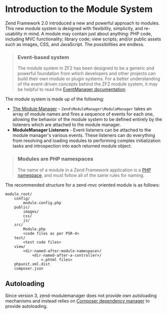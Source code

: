 # Introduction to the Module System

Zend Framework 2.0 introduced a new and powerful approach to modules. This new
module system is designed with flexibility, simplicity, and re-usability in
mind. A module may contain just about anything: PHP code, including MVC
functionality; library code; view scripts; and/or public assets such as images,
CSS, and JavaScript. The possibilities are endless.

> ### Event-based system
>
> The module system in ZF2 has been designed to be a generic and powerful foundation from which
> developers and other projects can build their own module or plugin systems.
> For a better understanding of the event-driven concepts behind the ZF2 module system, it may be
> helpful to read the [EventManager documentation](https://docs.zendframework.com/zend-eventmanager/).

The module system is made up of the following:

- [The Module Manager](module-manager.md) - `Zend\ModuleManager\ModuleManager`
  takes an array of module names and fires a sequence of events for each one,
  allowing the behavior of the module system to be defined entirely by the
  listeners which are attached to the module manager.
- **ModuleManager Listeners** - Event listeners can be attached to the module
  manager's various events. These listeners can do everything from resolving and
  loading modules to performing complex initialization tasks and introspection
  into each returned module object.

> ### Modules are PHP namespaces
>
> The name of a module in a Zend Framework application is a
> [PHP namespace](http://php.net/namespaces), and must follow all of the same
> rules for naming.

The recommended structure for a zend-mvc oriented module is as follows:

```text
module_root/
    config/
        module.config.php
    public/
        images/
        css/
        js/
    src/
        Module.php
        <code files as per PSR-4>
    test/
        <test code files>
    view/
        <dir-named-after-module-namespace>/
            <dir-named-after-a-controller>/
                <.phtml files>
    phpunit.xml.dist
    composer.json
```

## Autoloading

Since version 3, zend-modulemanager does not provide own autoloading mechanisms
and instead relies on [Composer dependency manager](https://getcomposer.org/)
to provide autoloading.
